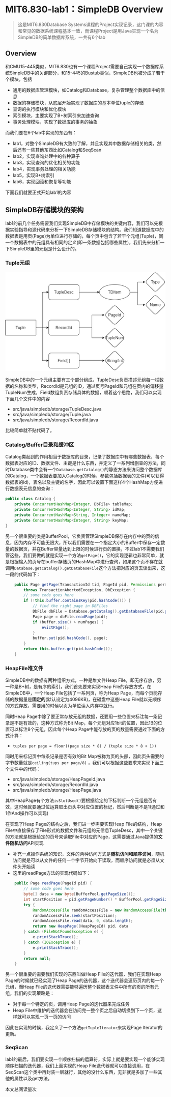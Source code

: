 # MIT6.830-lab1：SimpleDB Overview

> 这是MIT6.830Database Systems课程的Project实现记录，这门课的内容和常见的数据系统课程基本一致，而课程Project是用Java实现一个名为SimpleDB的简单数据库系统，一共有6个lab

## Overview

和CMU15-445类似，MIT6.830也有一个课程Project需要自己实现一个数据库系统SimpleDB中的关键部分，和15-445的Bustub类似，SimpleDB也被分成了若干个模块，包括

- 通用的数据库管理模块，如Catalog和Database，复杂管理整个数据库中的信息
- 数据的存储模块，从底层开始实现了数据库的基本单位tuple的存储
- 查询的执行模块和优化模块
- 索引模块，主要实现了B+树索引来加速查询
- 事务处理模块，实现了数据库的事务的抽象

而我们要在6个lab中实现的东西有：

- lab1，对整个SimpleDB有大致的了解，并且实现其中数据存储相关的类，然后还有一些其他东西比如Catalog和SeqScan
- lab2，实现查询处理中的各种算子
- lab3，实现查询的优化相关的功能
- lab4，实现事务处理的相关功能
- lab5，实现B+树索引
- lab6，实现回滚和恢复等功能

下面我们就要正式开始lab1的内容



## SimpleDB存储模块的架构

lab1的前几个任务需要我们实现SimpleDB中存储模块的关键内容，我们可以先根据实验指导和源代码来分析一下SimpleDB存储模块的结构。我们知道数据库中的数据表是用页(Page)为单位进行存储的，每个页中包含了若干个元组(Tuple)，同一个数据表中的元组具有相同的定义(即一条数据包括哪些属性)，我们先来分析一下SimpleDB里的元组是什么设计的。

### Tuple元组

![元组的设计](static/1.drawio.png)

SimpleDB中的一个元组主要有三个部分组成，TupleDesc负责描述元组每一栏数据的名称和类型，RecordId是元组的ID，通过页号PageId和元组在页内的偏移量TupleNum生成，Field数组负责存储具体的数据，顺着这个思路，我们可以实现下面几个文件中的内容

+ src/java/simpledb/storage/TupleDesc.java
+ src/java/simpledb/storage/Tuple.java
+ src/java/simpledb/storage/RecordId.java

比较简单就不贴代码了。

### Catalog/Buffer目录和缓冲区

Catalog类起到的作用相当于数据库的目录，记录了数据库中有哪些数据表，每个数据表对应的ID、数据文件、主键是什么东西，并定义了一系列增删查的方法，同时Database类中会有一个`Database.getCatalog()`的静态方法来访问整个数据库的Catalog，一个数据表要加入Catalog的时候，参数包括数据表的文件(可以获得数据表的id)，表名以及主键的名字，因此可以设置下面这样4个HashMap方便进行数据表元信息的查询：

```java
public class Catalog {
    private ConcurrentHashMap<Integer, DbFile> tableMap;
    private ConcurrentHashMap<Integer, String> idMap;
    private ConcurrentHashMap<String, Integer> nameMap;
    private ConcurrentHashMap<Integer, String> keyMap;
}
```

另一个很重要的类是BufferPool，它负责管理SimpleDB保存在内存中的页的信息，因为内存不可能无限大，所以我们需要在一个指定大小的Buffer中保存一定数量的数据页，并在Buffer容量达到上限的时候进行页的置换，不过lab1不需要我们管这些，我们要做的就是实现一个方法`getPage()`，它的实现逻辑也非常简单，就是根据输入的页号在buffer存储页的HashMap中进行查询，如果这个页不存在就调用`Database.getCatalog().getDatabaseFile`这个方法把对应的页去读出来，这一段的代码如下：

```Java
	public Page getPage(TransactionId tid, PageId pid, Permissions perm)
        throws TransactionAbortedException, DbException {
        // some code goes here
        if (!this.buffer.containsKey(pid.hashCode())) {
            // find the right page in DBFiles
            DbFile dbFile = Database.getCatalog().getDatabaseFile(pid.getTableId());
            Page page = dbFile.readPage(pid);
            if (buffer.size() > numPages) {
                evictPage();
            }
            buffer.put(pid.hashCode(), page);
        }
        return this.buffer.get(pid.hashCode());
    }
```



### HeapFile堆文件

SimpleDB中的数据有两种组织方式，一种是堆文件Heap File，即无序存放，另一种是B+树，是有序的索引，我们首先要来实现Heap File的存放方式，在SimpleDB中，一个Heap File包括了一系列页，称为Heap Page，而每个页能存储的数据量是**固定的**(默认设定为4096KB)，在磁盘中这些Heap File就以无顺序的方式存放，需要用的时候以页为单位读入内存中就行。

同时Heap Page中除了要正常存放元组的数据，还要用一些位置来标注每一条记录是不是有效的，这种方式称为Bit Map，每个元组对应1bit的位置，因此1B的位置可以标注8个元组，因此每个Heap Page中能存放的页的数量需要通过下面的方式计算：

- `tuples per page = floor((page size * 8) / (tuple size * 8 + 1))`

同时用来标记页中每条记录是否有效的Bit Map被称为页的头部，因此页头需要的字节数量就是`ceiling(tups per page/8)` ，我们可以根据这些要求来实现下面三个文件中的代码：

* src/java/simpledb/storage/HeapPageId.java
* src/java/simpledb/storage/RecordId.java
* src/java/simpledb/storage/HeapPage.java

其中HeapPage有个方法`isSlotUsed()`要根据给定的下标判断一个元组是否有效，这时候就要通过位运算取出页头中对应位置的标记，然后判断是不是1(通过和1作And操作可以实现)

在实现了Heap Page的结构之后，我们进一步需要实现Heap File的结构，Heap File中直接保存了File形式的数据文件和元组的元信息TupleDesc，其中一个关键的方法就是根据给定的页号来读取File中对应的Page，这需要通过Java提供的**文件随机访问**API实现

- 补充一点操作系统的知识，文件的两种访问方式是**随机访问和顺序访问**，随机访问就是可以从文件的任何一个字节开始向下读取，而顺序访问就是必须从文件头开始读
- 这里的readPage方法的实现代码如下：

```Java
	public Page readPage(PageId pid) {
        // some code goes here
        byte[] data = new byte[BufferPool.getPageSize()];
        int startPosition = pid.getPageNumber() * BufferPool.getPageSize();
        try {
            RandomAccessFile randomAccessFile = new RandomAccessFile(this.file, "r");
            randomAccessFile.seek(startPosition);
            randomAccessFile.read(data, 0, data.length);
            return new HeapPage((HeapPageId) pid, data                                               );
        } catch (FileNotFoundException e) {
            e.printStackTrace();
        } catch (IOException e) {
            e.printStackTrace();
        }
        return null;
    }
```

另一个很重要的需要我们实现的东西叫做Heap File的迭代器，我们在实现Heap Page的时候就已经实现了Heap Page的迭代器，这个迭代器会遍历页内的每一个元组，而Heap File的迭代器需要能够遍历整个数据表文件中所有的页的所有元组，我们的实现策略是：

- 对于每一个特定的页，调用Heap Page的迭代器来完成任务
- Heap File中维护的迭代器会在访问完一整个页之后自动切换到下一个页，这样就可以实现一页一页的访问

因此在实现的时候，我定义了一个方法`getTupleIterator`来实现Page Iterator的更新。



### SeqScan

lab1的最后，我们要实现一个顺序扫描的运算符，实际上就是要实现一个能够实现顺序扫描的迭代器，我们上面实现的Heap File迭代器就可以直接调用，在SeqScan这个类中再封装一层就行，其他的没什么东西，无非就是多加了一些其他的属性以及get方法。



<span id=busuanzi_container_page_pv>本文总阅读量<span id=busuanzi_value_page_pv></span>次</span>


